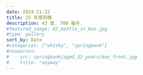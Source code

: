 ```yaml
---
date: 2024-11-22
title: 25 年雪莉桶
description: 43 度. 700 毫升.
#featured_image: 02_bottle_in_box.jpg
#type: gallery
sort_by: Date
#categories: ["whisky", "springbank"]
#resources:
#  - src: springbank/aged_32_years/box_front.jpg
#    title: "anyway"
---
```

